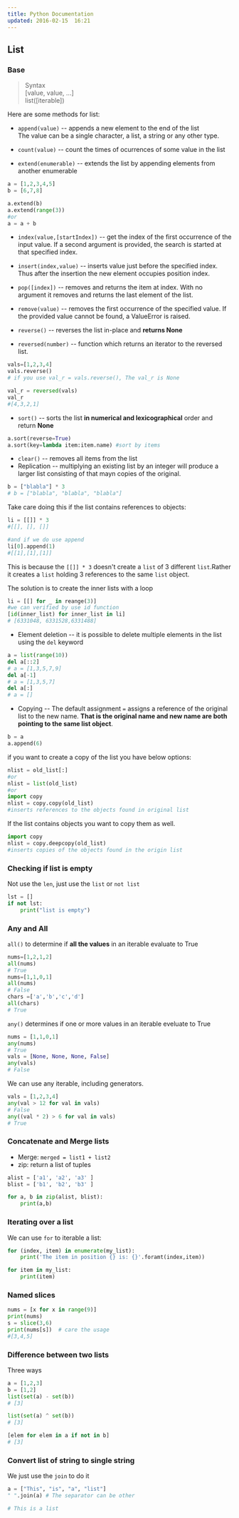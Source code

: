 ```yaml
---
title: Python Documentation
updated: 2016-02-15  16:21
---
```


## List

### Base

> Syntax   
> [value, value, ...]   
> list([iterable])

Here are some methods for list:

+ `append(value)` -- appends a new element to the end of the list   
The value can be a single character, a list, a string or any other type.

+ `count(value)` -- count the times of ocurrences of some value in the list   
+ `extend(enumerable)` -- extends the list by appending elements from another enumerable   

```python
a = [1,2,3,4,5]
b = [6,7,8]

a.extend(b)
a.extend(range(3))
#or
a = a + b
```
+ `index(value,[startIndex])` -- get the index of the first occurrence of the input value. If a second argument is provided, the search is started at that specified index.  

+ `insert(index,value)` --  inserts value just before the specified index. Thus after the insertion the new element occupies position index.   
+ `pop([index])` -- removes and returns the item at index. With no argument it removes and returns the last element of the list.   
+ `remove(value)` -- removes the first occurrence of the specified value. If the provided value cannot be found, a ValueError is raised.  
+ `reverse()` -- reverses the list in-place and **returns None**
+ `reversed(number)` -- function which returns an iterator to the reversed list.  

```python
vals=[1,2,3,4]
vals.reverse()
# if you use val_r = vals.reverse(), The val_r is None

val_r = reversed(vals)
val_r 
#[4,3,2,1]
```

+ `sort()`  -- sorts the list **in numerical and lexicographical** order and return **None**

```python
a.sort(reverse=True)
a.sort(key=lambda item:item.name) #sort by items
```

+ `clear()` -- removes all items from the list  
+ Replication -- multiplying an existing list by an integer will produce a larger list consisting of that mayn copies of the original.

```python
b = ["blabla"] * 3
# b = ["blabla", "blabla", "blabla"]
```
Take care doing this if the list contains references to objects:

```python
li = [[]] * 3
#[[], [], []]

#and if we do use append 
li[0].append(1)
#[[1],[1],[1]]
```
This is because the `[[]] * 3` doesn't create a `list` of 3 different `list`.Rather it creates a `list` holding 3 references to the same `list` object. 

The solution is to create the inner lists with a loop

```python
li = [[] for _ in reange(3)]
#we can verified by use id function
[id(inner_list) for inner_list in li]
# [6331048, 6331528,6331488]
```

+ Element deletion -- it is possible to delete multiple elements in the list using the `del` keyword

```python
a = list(range(10))
del a[::2]
# a = [1,3,5,7,9]
del a[-1]
# a = [1,3,5,7]
del a[:]
# a = []
```

+ Copying  -- The default assignment `=` assigns a reference of the original list to the new name. **That is the original name and new name are both pointing to the same list object**. 

```python
b = a
a.append(6)
```

if you want to create a copy of the list you have below options:

```python
nlist = old_list[:]
#or
nlist = list(old_list)
#or
import copy
nlist = copy.copy(old_list) 
#inserts references to the objects found in original list
```

If the list contains objects you want to copy them as well.

```python
import copy
nlist = copy.deepcopy(old_list)
#inserts copies of the objects found in the origin list
```

### Checking if list is empty

Not use the `len`, just use the `list` or `not list`

```python
lst = []
if not lst:
	print("list is empty")
```

### Any and All

`all()` to determine if **all the values** in an iterable evaluate to True

```python
nums=[1,2,1,2]
all(nums)
# True
nums=[1,1,0,1]
all(nums)
# False
chars =['a','b','c','d']
all(chars)
# True
```
`any()` determines if one or more values in an iterable eveluate to True

```python
nums = [1,1,0,1]
any(nums)
# True
vals = [None, None, None, False]
any(vals)
# False
```

We can use any iterable, including generators.

```python
vals = [1,2,3,4]
any(val > 12 for val in vals)
# False
any((val * 2) > 6 for val in vals)
# True
```

### Concatenate and Merge lists

+ Merge:   `merged = list1 + list2`
+ zip:    return a list of tuples

```python
alist = ['a1', 'a2', 'a3' ]
blist = ['b1', 'b2', 'b3' ]

for a, b in zip(alist, blist):
	print(a,b)
```

### Iterating over a list

We can use `for` to iterable a list:

```python
for (index, item) in enumerate(my_list):
    print('The item in position {} is: {}'.foramt(index,item))

for item in my_list:
    print(item)

```

### Named slices

```python
nums = [x for x in range(9)]
print(nums)
s = slice(3,6)
print(nums[s])  # care the usage
#[3,4,5]
```

### Difference between two lists

Three ways

```python
a = [1,2,3]
b = [1,2]
list(set(a) - set(b))
# [3]

list(set(a) ^ set(b))
# [3]

[elem for elem in a if not in b]
# [3]
```

### Convert list of string to single string

We just use the `join` to do it

```python
a = ["This", "is", "a", "list"]
" ".join(a) # The separator can be other

# This is a list
```






